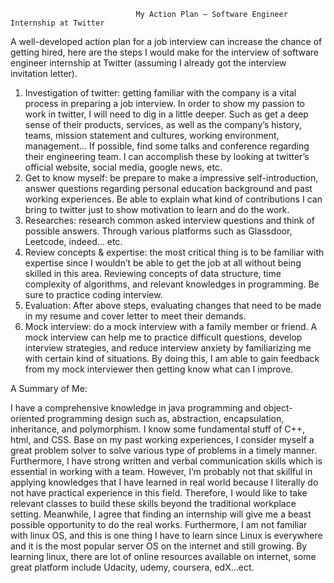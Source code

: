                                 My Action Plan – Software Engineer Internship at Twitter

A well-developed action plan for a job interview can increase the chance of getting hired,
here are the steps I would make for the interview of software engineer internship at Twitter
(assuming I already got the interview invitation letter).


1.	Investigation of twitter: getting familiar with the company is a vital process in preparing a job interview. In order to show my passion to work in twitter, I will need to dig in a little deeper.  Such as get a deep sense of their products, services, as well as the company’s history, teams, mission statement and cultures, working environment, management... If possible, find some talks and conference regarding their engineering team. I can accomplish these by looking at twitter’s official website, social media, google news, etc. 
2.	Get to know myself: be prepare to make a impressive self-introduction, answer questions regarding personal education background and past working experiences. Be able to explain what kind of contributions I can bring to twitter just to show motivation to learn and do the work. 
3.	Researches:  research common asked interview questions and think of possible answers. Through various platforms such as Glassdoor, Leetcode, indeed… etc.
4.	Review concepts & expertise:  the most critical thing is to be familiar with expertise since I wouldn’t be able to get the job at all without being skilled in this area. Reviewing concepts of data structure, time complexity of algorithms, and relevant knowledges in programming. Be sure to practice coding interview. 
5.	Evaluation: After above steps, evaluating changes that need to be made in my resume and cover letter to meet their demands.
6.	Mock interview: do a mock interview with a family member or friend. A mock interview can help me to practice difficult questions, develop interview strategies, and reduce interview anxiety by familiarizing me with certain kind of situations. By doing this, I am able to gain feedback from my mock interviewer then getting know what can I improve.





A Summary of Me:

I have a comprehensive knowledge in java programming and object-oriented programming design such as, abstraction, encapsulation, inheritance, and polymorphism. I know some fundamental stuff of C++, html, and CSS. Base on my past working experiences, I consider myself a great problem solver to solve various type of problems in a timely manner. Furthermore, I have strong written and verbal communication skills which is essential in working with a team.
However, I‘m probably not that skillful in applying knowledges that I have learned in real world because I literally do not have practical experience in this field. Therefore, I would like to take relevant classes to build these skills beyond the traditional workplace setting. Meanwhile, I agree that finding an internship will give me a beast possible opportunity to do the real works. Furthermore, I am not familiar with linux OS, and this is one thing I have to learn since Linux is everywhere and it is the most popular server OS on the internet and still growing. By learning linux, there are lot of online resources available on internet, some great platform include Udacity, udemy, coursera, edX…ect.
